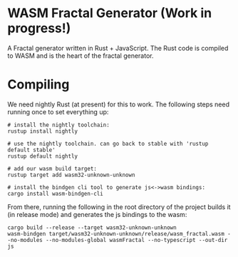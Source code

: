 # WASM Fractal Generator (Work in progress!)

A Fractal generator written in Rust + JavaScript. The Rust code is compiled to WASM and is the heart of the fractal generator.

# Compiling

We need nightly Rust (at present) for this to work. The following steps need running once to set everything up:

```
# install the nightly toolchain:
rustup install nightly

# use the nightly toolchain. can go back to stable with 'rustup default stable'
rustup default nightly

# add our wasm build target:
rustup target add wasm32-unknown-unknown

# install the bindgen cli tool to generate js<->wasm bindings:
cargo install wasm-bindgen-cli
```

From there, running the following in the root directory of the project builds it (in release mode) and generates the js bindings to the wasm:

```
cargo build --release --target wasm32-unknown-unknown
wasm-bindgen target/wasm32-unknown-unknown/release/wasm_fractal.wasm --no-modules --no-modules-global wasmFractal --no-typescript --out-dir js
```